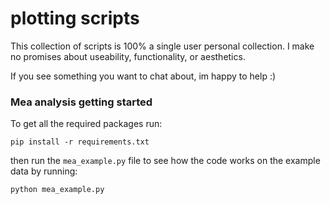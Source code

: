 # plotting scripts

This collection of scripts is 100% a single user personal collection. I make no promises about useability, functionality, or aesthetics.

If you see something you want to chat about, im happy to help :)

### Mea analysis getting started
To get all the required packages run:

    pip install -r requirements.txt

then run the `mea_example.py` file to see how the code works on the example data by running:

    python mea_example.py

